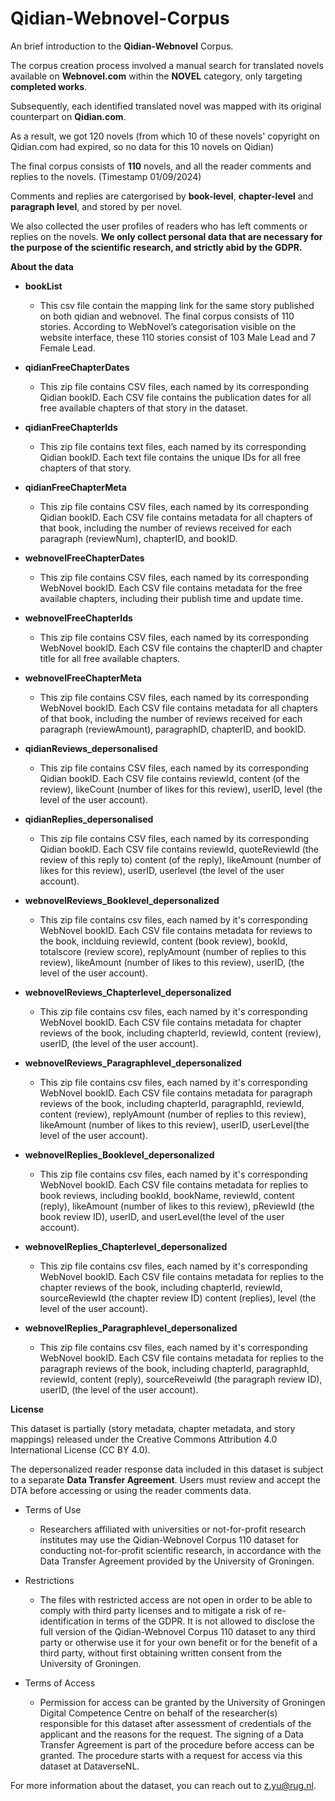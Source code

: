 # Qidian-Webnovel-Corpus

An brief introduction to the **Qidian-Webnovel** Corpus.

The corpus creation process involved a manual search for translated novels available on **Webnovel.com** within the **NOVEL** category, only targeting **completed works**.

Subsequently, each identified translated novel was mapped with its original counterpart on **Qidian.com**. 

As a result, we got 120 novels (from which 10 of these novels' copyright on Qidian.com had expired, so no data for this 10 novels on Qidian) 

The final corpus consists of **110** novels, and all the reader comments and replies to the novels. (Timestamp 01/09/2024)

Comments and replies are catergorised by **book-level**, **chapter-level** and **paragraph level**, and stored by per novel.

We also collected the user profiles of readers who has left comments or replies on the novels. 
**We only collect personal data that are necessary for the purpose of the scientific research, and strictly abid by the GDPR.**


**About the data**

- **bookList**

  - This csv file contain the mapping link for the same story published on both qidian and webnovel. The final corpus consists of 110 stories. According to WebNovel’s categorisation visible on the website interface, these 110 stories consist of 103 Male Lead and 7 Female Lead. 

- **qidianFreeChapterDates**

  - This zip file contains CSV files, each named by its corresponding Qidian bookID. Each CSV file contains the publication dates for all free available chapters of that story in the dataset.

- **qidianFreeChapterIds**

  - This zip file contains text files, each named by its corresponding Qidian bookID. Each text file contains the unique IDs for all free chapters of that story.

- **qidianFreeChapterMeta**

  - This zip file contains CSV files, each named by its corresponding Qidian bookID. Each CSV file contains metadata for all chapters of that book, including the number of reviews received for each paragraph (reviewNum), chapterID, and bookID.

- **webnovelFreeChapterDates**

  - This zip file contains CSV files, each named by its corresponding WebNovel bookID. Each CSV file contains metadata for the free available chapters, including their publish time and update time.

- **webnovelFreeChapterIds**

  - This zip file contains CSV files, each named by its corresponding WebNovel bookID. Each CSV file contains the chapterID and chapter title for all free available chapters.

- **webnovelFreeChapterMeta**

  - This zip file contains CSV files, each named by its corresponding WebNovel bookID. Each CSV file contains metadata for all chapters of that book, including the number of reviews received for each paragraph (reviewAmount), paragraphID, chapterID, and bookID.

- **qidianReviews_depersonalised**

  - This zip file contains CSV files, each named by its corresponding Qidian bookID. Each CSV file contains reviewId, content (of the review), likeCount (number of likes for this review), userID, level (the level of the user account).

- **qidianReplies_depersonalised**

  - This zip file contains CSV files, each named by its corresponding Qidian bookID. Each CSV file contains reviewId, quoteReviewId (the review of this reply to) content (of the reply), likeAmount (number of likes for this review), userID, userlevel (the level of the user account).
  
- **webnovelReviews_Booklevel_depersonalized**

  - This zip file contains csv files, each named by it's corresponding WebNovel bookID. Each CSV file contains metadata for reviews to the book, inclduing reviewId, content (book review), bookId, totalscore (review score), replyAmount (number of replies to this review), likeAmount (number of likes to this review), userID, (the level of the user account).

- **webnovelReviews_Chapterlevel_depersonalized**

  - This zip file contains csv files, each named by it's corresponding WebNovel bookID. Each CSV file contains metadata for chapter reviews of the book, including chapterId, reviewId, content (review), userID, (the level of the user account).

- **webnovelReviews_Paragraphlevel_depersonalized**

  - This zip file contains csv files, each named by it's corresponding WebNovel bookID. Each CSV file contains metadata for paragraph reviews of the book, including chapterId, paragraphId, reviewId, content (review), replyAmount (number of replies to this review), likeAmount (number of likes to this review), userID, userLevel(the level of the user account).

- **webnovelReplies_Booklevel_depersonalized**

  - This zip file contains csv files, each named by it's corresponding WebNovel bookID. Each CSV file contains metadata for replies to book reviews, including bookId, bookName, reviewId, content (reply), likeAmount (number of likes to this review), pReviewId (the book review ID), userID, and userLevel(the level of the user account).

- **webnovelReplies_Chapterlevel_depersonalized**

  - This zip file contains csv files, each named by it's corresponding WebNovel bookID. Each CSV file contains metadata for replies to the chapter reviews of the book, including chapterId, reviewId, sourceReviewId (the chapter review ID) content (replies), level (the level of the user account).

- **webnovelReplies_Paragraphlevel_depersonalized**

  - This zip file contains csv files, each named by it's corresponding WebNovel bookID. Each CSV file contains metadata for replies to the paragraph reviews of the book, including chapterId, paragraphId, reviewId, content (reply), sourceReveiwId (the paragraph review ID), userID, (the level of the user account).


**License**


This dataset is partially (story metadata, chapter metadata, and story mappings) released under the Creative Commons Attribution 4.0 International License (CC BY 4.0).

The depersonalized reader response data included in this dataset is subject to a separate **Data Transfer Agreement**. Users must review and accept the DTA before accessing or using the reader comments data. 

- Terms of Use
  -  Researchers affiliated with universities or not-for-profit research institutes may use the Qidian-Webnovel Corpus 110 dataset for conducting not-for-profit scientific research, in accordance with the Data Transfer Agreement provided by the University of Groningen.

- Restrictions
  -  The files with restricted access are not open in order to be able to comply with third party licenses and to mitigate a risk of re-identification in terms of the GDPR. It is not allowed to disclose the full version of the Qidian-Webnovel Corpus 110 dataset to any third party or otherwise use it for your own benefit or for the benefit of a third party, without first obtaining written consent from the University of Groningen. 

- Terms of Access
  -  Permission for access can be granted by the University of Groningen Digital Competence Centre on behalf of the researcher(s) responsible for this dataset after assessment of credentials of the applicant and the reasons for the request. The signing of a Data Transfer Agreement is part of the procedure before access can be granted.
The procedure starts with a request for access via this dataset at DataverseNL.

For more information about the dataset, you can reach out to z.yu@rug.nl.



